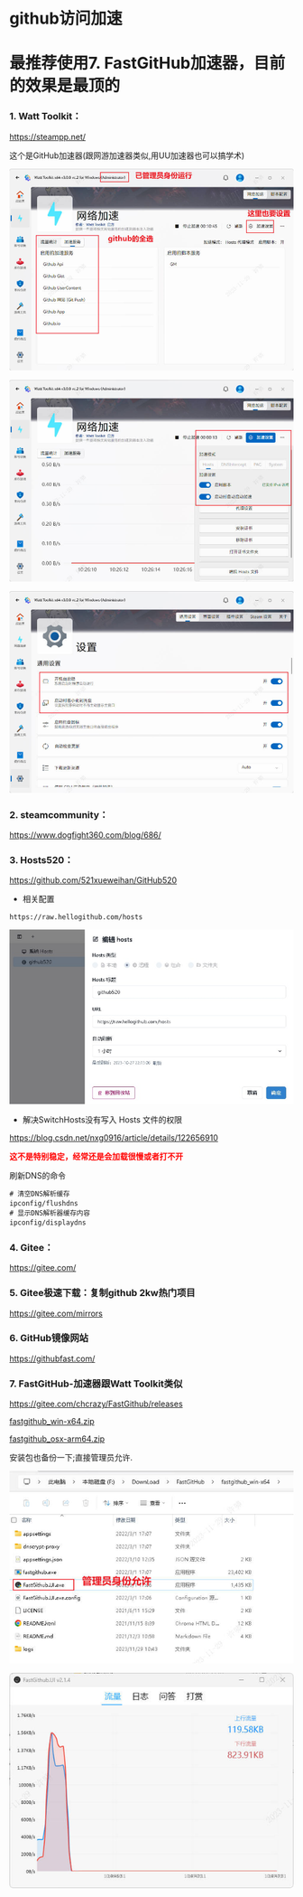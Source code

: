 # github访问加速

# 最推荐使用7. FastGitHub加速器，目前的效果是最顶的

### 1. Watt Toolkit：

https://steampp.net/

这个是GitHub加速器(跟网游加速器类似,用UU加速器也可以搞学术)

![](img/Snipaste_2023-11-29_10-21-41.jpg)

![](img/Snipaste_2023-11-29_10-26-32.jpg)

![](img/Snipaste_2023-11-29_10-27-49.jpg)



### 2. steamcommunity：

https://www.dogfight360.com/blog/686/ 

### 3. Hosts520：

https://github.com/521xueweihan/GitHub520

- 相关配置

```txt
https://raw.hellogithub.com/hosts
```

![](img/Snipaste_2023-10-27_22-22-02.jpg)

- 解决SwitchHosts没有写入 Hosts 文件的权限

https://blog.csdn.net/nxg0916/article/details/122656910

<strong style="color:red">这不是特别稳定，经常还是会加载很慢或者打不开</strong>

刷新DNS的命令

```cmd
# 清空DNS解析缓存
ipconfig/flushdns
# 显示DNS解析器缓存内容
ipconfig/displaydns
```






### 4. Gitee：

https://gitee.com/ 

### 5. Gitee极速下载：复制github 2kw热门项目

https://gitee.com/mirrors

### 6. GitHub镜像网站

https://githubfast.com/

### 7. FastGitHub-加速器跟Watt Toolkit类似

https://gitee.com/chcrazy/FastGithub/releases

[fastgithub_win-x64.zip](FastGitHub/2.1.4/fastgithub_win-x64.zip)

[fastgithub_osx-arm64.zip](FastGitHub/2.1.4/fastgithub_osx-arm64.zip)

安装包也备份一下;直接管理员允许.

![](img/Snipaste_2023-11-29_10-47-23.jpg)



![](img/Snipaste_2023-11-29_10-47-36.jpg)

